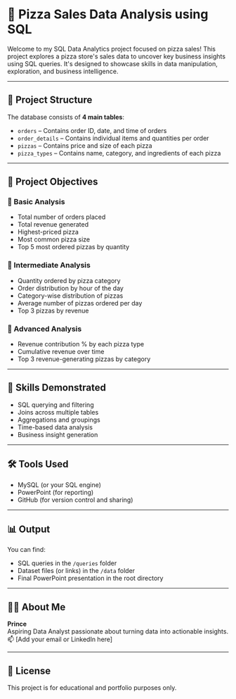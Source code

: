# 🍕 Pizza Sales Data Analysis using SQL

Welcome to my SQL Data Analytics project focused on pizza sales! This project explores a pizza store's sales data to uncover key business insights using SQL queries. It's designed to showcase skills in data manipulation, exploration, and business intelligence.

---

## 📁 Project Structure

The database consists of **4 main tables**:
- `orders` – Contains order ID, date, and time of orders
- `order_details` – Contains individual items and quantities per order
- `pizzas` – Contains price and size of each pizza
- `pizza_types` – Contains name, category, and ingredients of each pizza

---

## 🎯 Project Objectives

### 🔹 Basic Analysis
- Total number of orders placed
- Total revenue generated
- Highest-priced pizza
- Most common pizza size
- Top 5 most ordered pizzas by quantity

### 🔸 Intermediate Analysis
- Quantity ordered by pizza category
- Order distribution by hour of the day
- Category-wise distribution of pizzas
- Average number of pizzas ordered per day
- Top 3 pizzas by revenue

### 🔺 Advanced Analysis
- Revenue contribution % by each pizza type
- Cumulative revenue over time
- Top 3 revenue-generating pizzas by category

---

## 🧠 Skills Demonstrated
- SQL querying and filtering
- Joins across multiple tables
- Aggregations and groupings
- Time-based data analysis
- Business insight generation

---

## 🛠️ Tools Used
- MySQL (or your SQL engine)
- PowerPoint (for reporting)
- GitHub (for version control and sharing)

---

## 📊 Output
You can find:
- SQL queries in the `/queries` folder
- Dataset files (or links) in the `/data` folder
- Final PowerPoint presentation in the root directory

---

## 🙋‍♂️ About Me

**Prince**  
Aspiring Data Analyst passionate about turning data into actionable insights.  
📫 [Add your email or LinkedIn here]

---

## 📌 License

This project is for educational and portfolio purposes only.

